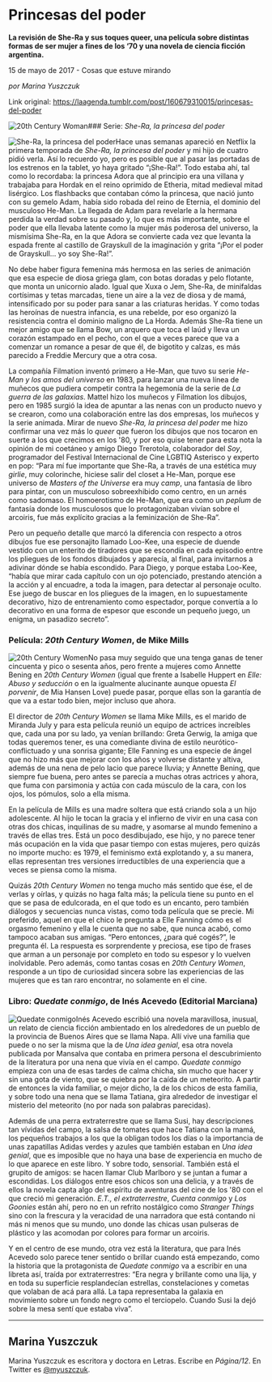 # Princesas del poder

**La revisión de She-Ra y sus toques queer, una película sobre distintas formas de ser mujer a fines de los ‘70 y una novela de ciencia ficción argentina.**

15 de mayo de 2017 - Cosas que estuve mirando

_por Marina Yuszczuk_

Link original: https://laagenda.tumblr.com/post/160679310015/princesas-del-poder

![20th Century Woman](https://64.media.tumblr.com/cccf8e37bfb08e031bc4e5c8dc490c08/tumblr_inline_pjzty43zdA1t6q87u_500.jpg)### Serie: *She-Ra, la princesa del poder*

![She-Ra, la princesa del poder](https://64.media.tumblr.com/a645f89a1fc20412029c010080f0db4d/tumblr_inline_pjzty5ufVG1t6q87u_400.jpg)Hace unas semanas apareció en Netflix la primera temporada de *She-Ra, la princesa del poder* y mi hijo de cuatro pidió verla. Así lo recuerdo yo, pero es posible que al pasar las portadas de los estrenos en la tablet, yo haya gritado “¡She-Ra!”. Todo estaba ahí, tal como lo recordaba: la princesa Adora que al principio era una villana y trabajaba para Hordak en el reino oprimido de Etheria, mitad medieval mitad lisérgico. Los flashbacks que contaban cómo la princesa, que nació junto con su gemelo Adam, había sido robada del reino de Eternia, el dominio del musculoso He-Man. La llegada de Adam para revelarle a la hermana perdida la verdad sobre su pasado y, lo que es más importante, sobre el poder que ella llevaba latente como la mujer más poderosa del universo, la mismísima She-Ra, en la que Adora se convierte cada vez que levanta la espada frente al castillo de Grayskull de la imaginación y grita “¡Por el poder de Grayskull… yo soy She-Ra!”.

No debe haber figura femenina más hermosa en las series de animación que esa especie de diosa griega glam, con botas doradas y pelo flotante, que monta un unicornio alado. Igual que Xuxa o Jem, She-Ra, de minifaldas cortísimas y tetas marcadas, tiene un aire a la vez de diosa y de mamá, intensificado por su poder para sanar a las criaturas heridas. Y como todas las heroínas de nuestra infancia, es una rebelde, por eso organizó la resistencia contra el dominio maligno de La Horda. Además She-Ra tiene un mejor amigo que se llama Bow, un arquero que toca el laúd y lleva un corazón estampado en el pecho, con el que a veces parece que va a comenzar un romance a pesar de que él, de bigotito y calzas, es más parecido a Freddie Mercury que a otra cosa.

La compañía Filmation inventó primero a He-Man, que tuvo su serie *He-Man y los amos del universo* en 1983, para lanzar una nueva línea de muñecos que pudiera competir contra la hegemonía de la serie de *La guerra de las galaxias*. Mattel hizo los muñecos y Filmation los dibujos, pero en 1985 surgió la idea de apuntar a las nenas con un producto nuevo y se crearon, como una colaboración entre las dos empresas, los muñecos y la serie animada. Mirar de nuevo *She-Ra, la princesa del poder* me hizo confirmar una vez más lo *queer* que fueron los dibujos que nos tocaron en suerte a los que crecimos en los '80, y por eso quise tener para esta nota la opinión de mi coetáneo y amigo Diego Trerotola, colaborador del *Soy*, programador del Festival Internacional de Cine LGBTIQ Asterisco y experto en pop: “Para mí fue importante que She-Ra, a través de una estética muy *girlie*, muy colorinche, hiciese salir del closet a He-Man, porque ese universo de *Masters of the Universe* era muy *camp*, una fantasía de libro para pintar, con un musculoso sobreexhibido como centro, en un arnés como sadomaso. El homoerotismo de He-Man, que era como un *peplum* de fantasía donde los musculosos que lo protagonizaban vivían sobre el arcoiris, fue más explícito gracias a la feminización de She-Ra”.

Pero un pequeño detalle que marcó la diferencia con respecto a otros dibujos fue ese personajito llamado Loo-Kee, una especie de duende vestido con un enterito de tiradores que se escondía en cada episodio entre los pliegues de los fondos dibujados y aparecía, al final, para invitarnos a adivinar dónde se había escondido. Para Diego, y porque estaba Loo-Kee, “había que mirar cada capítulo con un ojo potenciado, prestando atención a la acción y al encuadre, a toda la imagen, para detectar al personaje oculto. Ese juego de buscar en los pliegues de la imagen, en lo supuestamente decorativo, hizo de entrenamiento como espectador, porque convertía a lo decorativo en una forma de espesor que esconde un pequeño juego, un enigma, un pasadizo secreto”.

### Película: *20th Century Women*, de Mike Mills

![20th Century Women](https://64.media.tumblr.com/cccf8e37bfb08e031bc4e5c8dc490c08/tumblr_inline_pjzty43zdA1t6q87u_400.jpg)No pasa muy seguido que una tenga ganas de tener cincuenta y pico o sesenta años, pero frente a mujeres como Annette Bening en *20th Century Women* (igual que frente a Isabelle Huppert en *Elle: Abuso y seducción* o en la igualmente alucinante aunque opuesta *El porvenir*, de Mia Hansen Love) puede pasar, porque ellas son la garantía de que va a estar todo bien, mejor incluso que ahora.

El director de *20th Century Women* se llama Mike Mills, es el marido de Miranda July y para esta película reunió un equipo de actrices increíbles que, cada una por su lado, ya venían brillando: Greta Gerwig, la amiga que todas queremos tener, es una comediante divina de estilo neurótico-conflictuado y una sonrisa gigante; Elle Fanning es una especie de ángel que no hizo más que mejorar con los años y volverse distante y altiva, además de una nena de pelo lacio que parece lluvia; y Annette Bening, que siempre fue buena, pero antes se parecía a muchas otras actrices y ahora, que fuma con parsimonia y actúa con cada músculo de la cara, con los ojos, los pómulos, solo a ella misma.

En la película de Mills es una madre soltera que está criando sola a un hijo adolescente. Al hijo le tocan la gracia y el infierno de vivir en una casa con otras dos chicas, inquilinas de su madre, y asomarse al mundo femenino a través de ellas tres. Está un poco desdibujado, ese hijo, y no parece tener más ocupación en la vida que pasar tiempo con estas mujeres, pero quizás no importe mucho: es 1979, el feminismo extá explotando y, a su manera, ellas representan tres versiones irreductibles de una experiencia que a veces se piensa como la misma.

Quizás *20th Century Women* no tenga mucho más sentido que ése, el de verlas y oírlas, y quizás no haga falta más; la película tiene su punto en el que se pasa de edulcorada, en el que todo es un encanto, pero también diálogos y secuencias nunca vistas, como toda película que se precie. Mi preferido, aquel en que el chico le pregunta a Elle Fanning cómo es el orgasmo femenino y ella le cuenta que no sabe, que nunca acabó, como tampoco acaban sus amigas. “Pero entonces, ¿para qué cogés?”, le pregunta él. La respuesta es sorprendente y preciosa, ese tipo de frases que arman a un personaje por completo en todo su espesor y lo vuelven inolvidable. Pero además, como tantas cosas en *20th Century Women*, responde a un tipo de curiosidad sincera sobre las experiencias de las mujeres que es tan raro encontrar, no solamente en el cine.

### Libro: *Quedate conmigo*, de Inés Acevedo (Editorial Marciana)

![Quedate conmigo](https://64.media.tumblr.com/7c22a2a07b08a58a1e59daed3383d0d7/tumblr_inline_pjzty6szfI1t6q87u_250.jpg)Inés Acevedo escribió una novela maravillosa, inusual, un relato de ciencia ficción ambientado en los alrededores de un pueblo de la provincia de Buenos Aires que se llama Napa. Allí vive una familia que puede o no ser la misma que la de *Una idea genial*, esa otra novela publicada por Mansalva que contaba en primera persona el descubrimiento de la literatura por una nena que vivía en el campo. *Quedate conmigo* empieza con una de esas tardes de calma chicha, sin mucho que hacer y sin una gota de viento, que se quiebra por la caída de un meteorito. A partir de entonces la vida familiar, o mejor dicho, la de los chicos de esta familia, y sobre todo una nena que se llama Tatiana, gira alrededor de investigar el misterio del meteorito (no por nada son palabras parecidas).

Además de una perra extraterrestre que se llama Susi, hay descripciones tan vívidas del campo, la salsa de tomates que hace Tatiana con la mamá, los pequeños trabajos a los que la obligan todos los días o la importancia de unas zapatillas Adidas verdes y azules que también estaban en *Una idea genial*, que es imposible que no haya una base de experiencia en mucho de lo que aparece en este libro. Y sobre todo, sensorial. También está el grupito de amigos: se hacen llamar Club Marlboro y se juntan a fumar a escondidas. Los diálogos entre esos chicos son una delicia, y a través de ellos la novela capta algo del espíritu de aventuras del cine de los '80 con el que creció mi generación. *E.T., el extraterrestre*, *Cuenta conmigo* y *Los Goonies* están ahí, pero no en un refrito nostálgico como *Stranger Things* sino con la frescura y la veracidad de una narradora que está contando ni más ni menos que su mundo, uno donde las chicas usan pulseras de plástico y las acomodan por colores para formar un arcoiris.

Y en el centro de ese mundo, otra vez está la literatura, que para Inés Acevedo solo parece tener sentido o brillar cuando está empezando, como la historia que la protagonista de *Quedate conmigo* va a escribir en una libreta así, traída por extraterrestres: “Era negra y brillante como una lija, y en toda su superficie resplandecían estrellas, constelaciones y cometas que volaban de acá para allá. La tapa representaba la galaxia en movimiento sobre un fondo negro como el terciopelo. Cuando Susi la dejó sobre la mesa sentí que estaba viva”. 

  




---

 Marina Yuszczuk
----------------

 Marina Yuszczuk es escritora y doctora en Letras. Escribe en *Página/12*. En Twitter es [@myuszczuk](https://twitter.com/myuszczuk). 

